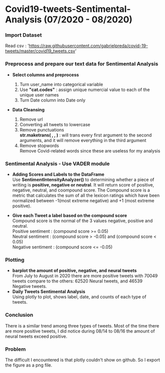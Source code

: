 # Covid19-tweets-Sentimental-Analysis (07/2020 - 08/2020)  

### Import Dataset  
  Read csv : 'https://raw.githubusercontent.com/gabrielpreda/covid-19-tweets/master/covid19_tweets.csv'  
### Preprocess and prepare our text data for Sentimental Analysis
* **Select columns and preprocess**
  1. Turn user_name into categorical variable
  2. Use **"cat.codes"** : assign unique numercial value to each of the unique user names
  3. Turn Date column into Date only  
  
 * **Data Cleansing**  
   1. Remove url
   2. Converting all tweets to lowercase
   3. Remove punctuations  
   **str.maketrans( , , )** : will trans every first argument to the second arguments, and it will remove everything in the third argument
   4. Remove stopwords  
   Remove Covid-related words since these are useless for my analysis  
   
   
### Sentimental Analysis - Use VADER module
* **Adding Scores and Labels to the DataFrame**  
  Use **SentimentIntensityAnalyzer()** to determining whether a piece of writing is **positive, negative or neutral**. It will return score of positive, negative, neutral, 
  and coompound score. The Compound score is a metric that calculates the sum of all the lexicon ratings which have been normalized between 
  -1(most extreme negative) and +1 (most extreme positive).  
  
* **Give each Tweet a label based on the compound score**  
  Compound score is the normal of the 3 values negative, positive and neutral.  
  Positive sentiment : (compound score >= 0.05)  
  Neutral sentiment : (compound score > -0.05) and (compound score < 0.05)  
  Negative sentiment : (compound score <= -0.05)  
 
### Plotting  
* **barplot the amount of positive, negative, and neural tweets**  
From July to August in 2020 there are more positive tweets with 70049 tweets compare to the others:  62520 Neural tweets, and 46539 Negative tweets.  
* **Daily Tweets Sentimental Analysis**  
Using plotly to plot, shows label, date, and counts of each type of tweets.    
### Conclusion  
There is a similar trend among three types of tweets. Most of the time there are more positive tweets, I did notice during 08/14 to 08/16 the amount of neural tweets exceed positive.

### Problem
The difficult I encountered is that plotly couldn't show on github. So I export the figure as a png file.
  

